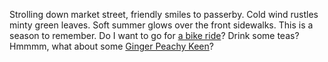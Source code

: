 Strolling down market street, friendly smiles to passerby.
Cold wind rustles minty green leaves.
Soft summer glows over the front sidewalks.
This is a season to remember.
Do I want to go for [a bike ride](bikeride/bikeride.md)? Drink some teas? Hmmmm, what about some [Ginger Peachy Keen](bikeride/ginger-peachy-keen/ginger-peachy-keen.md)?

